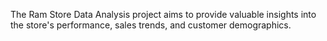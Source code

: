 The Ram Store Data Analysis project aims to provide valuable insights into the store's performance, sales trends, and customer demographics.
